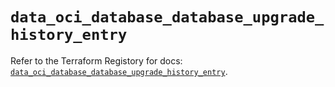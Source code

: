 # `data_oci_database_database_upgrade_history_entry`

Refer to the Terraform Registory for docs: [`data_oci_database_database_upgrade_history_entry`](https://registry.terraform.io/providers/oracle/oci/6.18.0/docs/data-sources/database_database_upgrade_history_entry).
